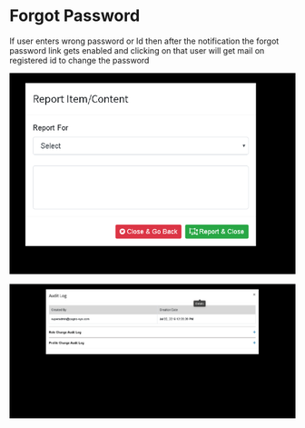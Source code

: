 # Forgot Password

If user enters wrong password or Id then after the notification the forgot password link gets enabled and clicking on that user will get mail on registered id to change the password

![](../.gitbook/assets/image%20%28224%29.png)

![](../.gitbook/assets/image%20%28236%29.png)





